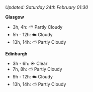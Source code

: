 *Updated: Saturday 24th February 01:30*

**Glasgow**

* 3h, 4h: :partly_sunny: Partly Cloudy
* 5h - 12h: :cloud: Cloudy
* 13h, 14h: :partly_sunny: Partly Cloudy

**Edinburgh**

* 3h - 6h: :sunny: Clear
* 7h, 8h: :partly_sunny: Partly Cloudy
* 9h - 12h: :cloud: Cloudy
* 13h, 14h: :partly_sunny: Partly Cloudy

